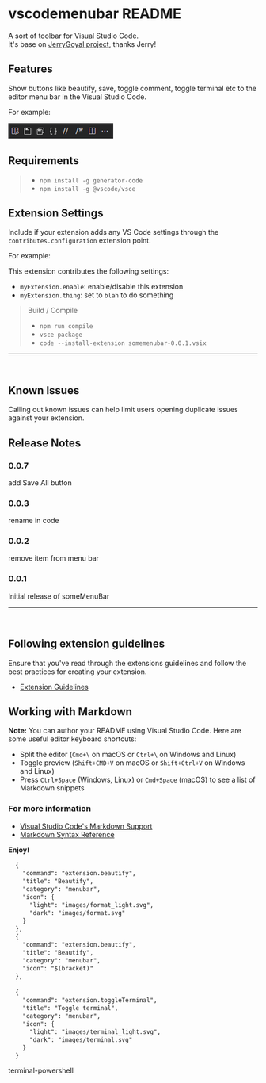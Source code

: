 # vscodemenubar README

A sort of toolbar for Visual Studio Code.
<br />
It's base on [JerryGoyal project](https://github.com/JerryGoyal/Shortcut-Menu-Bar-VSCode-Extension), thanks Jerry!

## Features

Show buttons like beautify, save, toggle comment, toggle terminal etc to the editor menu bar in the Visual Studio Code.

For example:

![vscodemenubar](./images/vsCodeMenuBar.png)

## Requirements

> * `npm install -g generator-code`  
> * `npm install -g @vscode/vsce`

## Extension Settings

Include if your extension adds any VS Code settings through the `contributes.configuration` extension point.

For example:

This extension contributes the following settings:

* `myExtension.enable`: enable/disable this extension
* `myExtension.thing`: set to `blah` to do something

> Build / Compile
> * `npm run compile`
> * `vsce package`
> * `code --install-extension somemenubar-0.0.1.vsix`
---
<br/>

## Known Issues

Calling out known issues can help limit users opening duplicate issues against your extension.

## Release Notes

### 0.0.7
add Save All button

### 0.0.3
rename in code

### 0.0.2
remove item from menu bar

### 0.0.1

Initial release of someMenuBar

---
<br/>

## Following extension guidelines

Ensure that you've read through the extensions guidelines and follow the best practices for creating your extension.

* [Extension Guidelines](https://code.visualstudio.com/api/references/extension-guidelines)

## Working with Markdown

**Note:** You can author your README using Visual Studio Code.  Here are some useful editor keyboard shortcuts:

* Split the editor (`Cmd+\` on macOS or `Ctrl+\` on Windows and Linux)
* Toggle preview (`Shift+CMD+V` on macOS or `Shift+Ctrl+V` on Windows and Linux)
* Press `Ctrl+Space` (Windows, Linux) or `Cmd+Space` (macOS) to see a list of Markdown snippets

### For more information

* [Visual Studio Code's Markdown Support](http://code.visualstudio.com/docs/languages/markdown)
* [Markdown Syntax Reference](https://help.github.com/articles/markdown-basics/)

**Enjoy!**

      {
        "command": "extension.beautify",
        "title": "Beautify",
        "category": "menubar",
        "icon": {
          "light": "images/format_light.svg",
          "dark": "images/format.svg"
        }
      },
      {
        "command": "extension.beautify",
        "title": "Beautify",
        "category": "menubar",
        "icon": "$(bracket)"
      },

      {
        "command": "extension.toggleTerminal",
        "title": "Toggle terminal",
        "category": "menubar",
        "icon": {
          "light": "images/terminal_light.svg",
          "dark": "images/terminal.svg"
        }
      }
terminal-powershell
